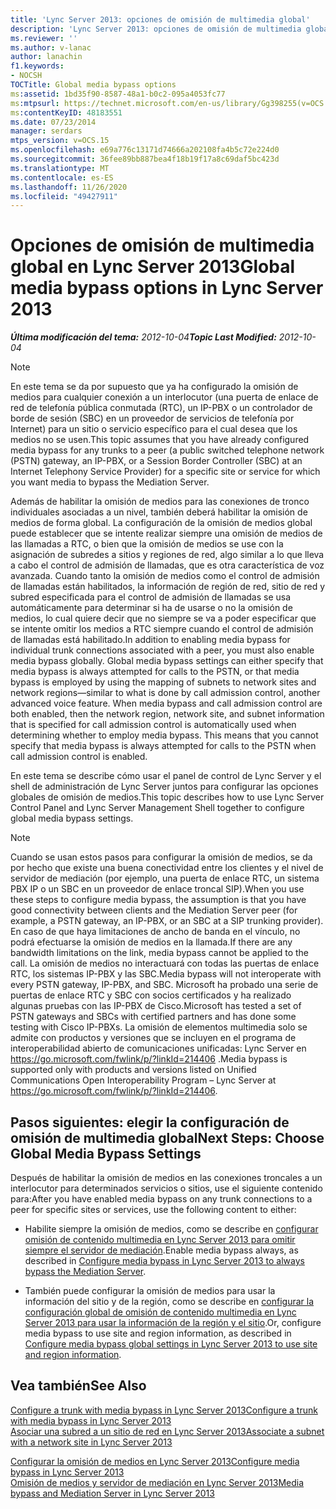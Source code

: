 ```yaml
---
title: 'Lync Server 2013: opciones de omisión de multimedia global'
description: 'Lync Server 2013: opciones de omisión de multimedia global.'
ms.reviewer: ''
ms.author: v-lanac
author: lanachin
f1.keywords:
- NOCSH
TOCTitle: Global media bypass options
ms:assetid: 1bd35f90-8587-48a1-b0c2-095a4053fc77
ms:mtpsurl: https://technet.microsoft.com/en-us/library/Gg398255(v=OCS.15)
ms:contentKeyID: 48183551
ms.date: 07/23/2014
manager: serdars
mtps_version: v=OCS.15
ms.openlocfilehash: e69a776c13171d74666a202108fa4b5c72e224d0
ms.sourcegitcommit: 36fee89bb887bea4f18b19f17a8c69daf5bc423d
ms.translationtype: MT
ms.contentlocale: es-ES
ms.lasthandoff: 11/26/2020
ms.locfileid: "49427911"
---
```

# <a name="global-media-bypass-options-in-lync-server-2013"></a><span data-ttu-id="7abaf-103">Opciones de omisión de multimedia global en Lync Server 2013</span><span class="sxs-lookup"><span data-stu-id="7abaf-103">Global media bypass options in Lync Server 2013</span></span>

<div data-xmlns="http://www.w3.org/1999/xhtml">

<div class="topic" data-xmlns="http://www.w3.org/1999/xhtml" data-msxsl="urn:schemas-microsoft-com:xslt" data-cs="https://msdn.microsoft.com/">

<div data-asp="https://msdn2.microsoft.com/asp">



</div>

<div id="mainSection">

<div id="mainBody"><span data-ttu-id="7abaf-104">

<span> </span></span><span class="sxs-lookup"><span data-stu-id="7abaf-104">

<span> </span></span></span>

<span data-ttu-id="7abaf-105">_**Última modificación del tema:** 2012-10-04_</span><span class="sxs-lookup"><span data-stu-id="7abaf-105">_**Topic Last Modified:** 2012-10-04_</span></span>

<div>


> [!NOTE]  
> <span data-ttu-id="7abaf-106">En este tema se da por supuesto que ya ha configurado la omisión de medios para cualquier conexión a un interlocutor (una puerta de enlace de red de telefonía pública conmutada (RTC), un IP-PBX o un controlador de borde de sesión (SBC) en un proveedor de servicios de telefonía por Internet) para un sitio o servicio específico para el cual desea que los medios no se usen.</span><span class="sxs-lookup"><span data-stu-id="7abaf-106">This topic assumes that you have already configured media bypass for any trunks to a peer (a public switched telephone network (PSTN) gateway, an IP-PBX, or a Session Border Controller (SBC) at an Internet Telephony Service Provider) for a specific site or service for which you want media to bypass the Mediation Server.</span></span>



</div>

<span data-ttu-id="7abaf-p101">Además de habilitar la omisión de medios para las conexiones de tronco individuales asociadas a un nivel, también deberá habilitar la omisión de medios de forma global. La configuración de la omisión de medios global puede establecer que se intente realizar siempre una omisión de medios de las llamadas a RTC, o bien que la omisión de medios se use con la asignación de subredes a sitios y regiones de red, algo similar a lo que lleva a cabo el control de admisión de llamadas, que es otra característica de voz avanzada. Cuando tanto la omisión de medios como el control de admisión de llamadas están habilitados, la información de región de red, sitio de red y subred especificada para el control de admisión de llamadas se usa automáticamente para determinar si ha de usarse o no la omisión de medios, lo cual quiere decir que no siempre se va a poder especificar que se intente omitir los medios a RTC siempre cuando el control de admisión de llamadas está habilitado.</span><span class="sxs-lookup"><span data-stu-id="7abaf-p101">In addition to enabling media bypass for individual trunk connections associated with a peer, you must also enable media bypass globally. Global media bypass settings can either specify that media bypass is always attempted for calls to the PSTN, or that media bypass is employed by using the mapping of subnets to network sites and network regions—similar to what is done by call admission control, another advanced voice feature. When media bypass and call admission control are both enabled, then the network region, network site, and subnet information that is specified for call admission control is automatically used when determining whether to employ media bypass. This means that you cannot specify that media bypass is always attempted for calls to the PSTN when call admission control is enabled.</span></span>

<span data-ttu-id="7abaf-111">En este tema se describe cómo usar el panel de control de Lync Server y el shell de administración de Lync Server juntos para configurar las opciones globales de omisión de medios.</span><span class="sxs-lookup"><span data-stu-id="7abaf-111">This topic describes how to use Lync Server Control Panel and Lync Server Management Shell together to configure global media bypass settings.</span></span>

<div>


> [!NOTE]  
> <span data-ttu-id="7abaf-112">Cuando se usan estos pasos para configurar la omisión de medios, se da por hecho que existe una buena conectividad entre los clientes y el nivel de servidor de mediación (por ejemplo, una puerta de enlace RTC, un sistema PBX IP o un SBC en un proveedor de enlace troncal SIP).</span><span class="sxs-lookup"><span data-stu-id="7abaf-112">When you use these steps to configure media bypass, the assumption is that you have good connectivity between clients and the Mediation Server peer (for example, a PSTN gateway, an IP-PBX, or an SBC at a SIP trunking provider).</span></span> <span data-ttu-id="7abaf-113">En caso de que haya limitaciones de ancho de banda en el vínculo, no podrá efectuarse la omisión de medios en la llamada.</span><span class="sxs-lookup"><span data-stu-id="7abaf-113">If there are any bandwidth limitations on the link, media bypass cannot be applied to the call.</span></span> <span data-ttu-id="7abaf-114">La omisión de medios no interactuará con todas las puertas de enlace RTC, los sistemas IP-PBX y las SBC.</span><span class="sxs-lookup"><span data-stu-id="7abaf-114">Media bypass will not interoperate with every PSTN gateway, IP-PBX, and SBC.</span></span> <span data-ttu-id="7abaf-115">Microsoft ha probado una serie de puertas de enlace RTC y SBC con socios certificados y ha realizado algunas pruebas con las IP-PBX de Cisco.</span><span class="sxs-lookup"><span data-stu-id="7abaf-115">Microsoft has tested a set of PSTN gateways and SBCs with certified partners and has done some testing with Cisco IP-PBXs.</span></span> <span data-ttu-id="7abaf-116">La omisión de elementos multimedia solo se admite con productos y versiones que se incluyen en el programa de interoperabilidad abierto de comunicaciones unificadas: Lync Server en <A href="https://go.microsoft.com/fwlink/p/?linkid=214406">https://go.microsoft.com/fwlink/p/?linkId=214406</A> .</span><span class="sxs-lookup"><span data-stu-id="7abaf-116">Media bypass is supported only with products and versions listed on Unified Communications Open Interoperability Program – Lync Server at <A href="https://go.microsoft.com/fwlink/p/?linkid=214406">https://go.microsoft.com/fwlink/p/?linkId=214406</A>.</span></span>



</div>

<div>

## <a name="next-steps-choose-global-media-bypass-settings"></a><span data-ttu-id="7abaf-117">Pasos siguientes: elegir la configuración de omisión de multimedia global</span><span class="sxs-lookup"><span data-stu-id="7abaf-117">Next Steps: Choose Global Media Bypass Settings</span></span>

<span data-ttu-id="7abaf-118">Después de habilitar la omisión de medios en las conexiones troncales a un interlocutor para determinados servicios o sitios, use el siguiente contenido para:</span><span class="sxs-lookup"><span data-stu-id="7abaf-118">After you have enabled media bypass on any trunk connections to a peer for specific sites or services, use the following content to either:</span></span>

  - <span data-ttu-id="7abaf-119">Habilite siempre la omisión de medios, como se describe en [configurar omisión de contenido multimedia en Lync Server 2013 para omitir siempre el servidor de mediación](lync-server-2013-configure-media-bypass-to-always-bypass-the-mediation-server.md).</span><span class="sxs-lookup"><span data-stu-id="7abaf-119">Enable media bypass always, as described in [Configure media bypass in Lync Server 2013 to always bypass the Mediation Server](lync-server-2013-configure-media-bypass-to-always-bypass-the-mediation-server.md).</span></span>

  - <span data-ttu-id="7abaf-120">También puede configurar la omisión de medios para usar la información del sitio y de la región, como se describe en [configurar la configuración global de omisión de contenido multimedia en Lync Server 2013 para usar la información de la región y el sitio](lync-server-2013-configure-media-bypass-global-settings-to-use-site-and-region-information.md).</span><span class="sxs-lookup"><span data-stu-id="7abaf-120">Or, configure media bypass to use site and region information, as described in [Configure media bypass global settings in Lync Server 2013 to use site and region information](lync-server-2013-configure-media-bypass-global-settings-to-use-site-and-region-information.md).</span></span>

</div>

<div>

## <a name="see-also"></a><span data-ttu-id="7abaf-121">Vea también</span><span class="sxs-lookup"><span data-stu-id="7abaf-121">See Also</span></span>


[<span data-ttu-id="7abaf-122">Configure a trunk with media bypass in Lync Server 2013</span><span class="sxs-lookup"><span data-stu-id="7abaf-122">Configure a trunk with media bypass in Lync Server 2013</span></span>](lync-server-2013-configure-a-trunk-with-media-bypass.md)  
[<span data-ttu-id="7abaf-123">Asociar una subred a un sitio de red en Lync Server 2013</span><span class="sxs-lookup"><span data-stu-id="7abaf-123">Associate a subnet with a network site in Lync Server 2013</span></span>](lync-server-2013-associate-a-subnet-with-a-network-site.md)  


[<span data-ttu-id="7abaf-124">Configurar la omisión de medios en Lync Server 2013</span><span class="sxs-lookup"><span data-stu-id="7abaf-124">Configure media bypass in Lync Server 2013</span></span>](lync-server-2013-configure-media-bypass.md)  
[<span data-ttu-id="7abaf-125">Omisión de medios y servidor de mediación en Lync Server 2013</span><span class="sxs-lookup"><span data-stu-id="7abaf-125">Media bypass and Mediation Server in Lync Server 2013</span></span>](lync-server-2013-media-bypass-and-mediation-server.md)  
  

<span data-ttu-id="7abaf-126"></div>

</div>

<span> </span>

</div>

</div>

</span><span class="sxs-lookup"><span data-stu-id="7abaf-126"></div>

</div>

<span> </span>

</div>

</div>

</span></span></div>

